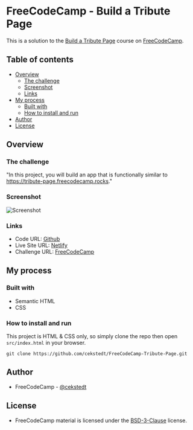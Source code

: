 # FreeCodeCamp - Build a Tribute Page

This is a solution to the [Build a Tribute Page](https://www.freecodecamp.org/learn/2022/responsive-web-design/build-a-tribute-page-project/build-a-tribute-page) course on [FreeCodeCamp](https://www.freecodecamp.org/).

## Table of contents

- [Overview](#overview)
  - [The challenge](#the-challenge)
  - [Screenshot](#screenshot)
  - [Links](#links)
- [My process](#my-process)
  - [Built with](#built-with)
  - [How to install and run](#how-to-install-and-run)
- [Author](#author)
- [License](#license)

## Overview

### The challenge

"In this project, you will build an app that is functionally similar to https://tribute-page.freecodecamp.rocks."

### Screenshot

![Screenshot](./thumbnail.png)

### Links

- Code URL: [Github](https://github.com/cekstedt/FreeCodeCamp-Tribute-Page)
- Live Site URL: [Netlify](#)
- Challenge URL: [FreeCodeCamp](https://www.freecodecamp.org/learn/2022/responsive-web-design/build-a-tribute-page-project/build-a-tribute-page)

## My process

### Built with

- Semantic HTML
- CSS

### How to install and run

This project is HTML & CSS only, so simply clone the repo then open `src/index.html` in your browser.

```
git clone https://github.com/cekstedt/FreeCodeCamp-Tribute-Page.git
```

## Author

- FreeCodeCamp - [@cekstedt](https://www.freecodecamp.org/cekstedt)

## License

- FreeCodeCamp material is licensed under the [BSD-3-Clause](https://github.com/freeCodeCamp/freeCodeCamp/blob/main/LICENSE.md) license.
